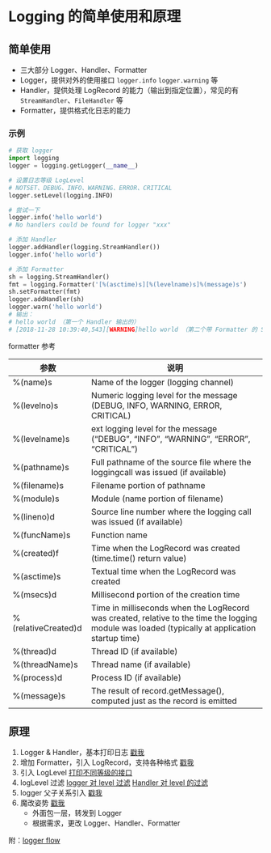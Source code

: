 # Logging 的简单使用和原理
## 简单使用
- 三大部分 Logger、Handler、Formatter
- Logger，提供对外的使用接口 `logger.info` `logger.warning` 等
- Handler，提供处理 LogRecord 的能力（输出到指定位置），常见的有 `StreamHandler`、`FileHandler` 等
- Formatter，提供格式化日志的能力

### 示例
```python
# 获取 logger
import logging
logger = logging.getLogger(__name__)

# 设置日志等级 LogLevel
# NOTSET、DEBUG、INFO、WARNING、ERROR、CRITICAL
logger.setLevel(logging.INFO)

# 尝试一下
logger.info('hello world')
# No handlers could be found for logger "xxx"

# 添加 Handler
logger.addHandler(logging.StreamHandler())
logger.info('hello world')

# 添加 Formatter
sh = logging.StreamHandler()
fmt = logging.Formatter('[%(asctime)s][%(levelname)s]%(message)s')
sh.setFormatter(fmt)
logger.addHandler(sh)
logger.warn('hello world')
# 输出：
# hello world （第一个 Handler 输出的）
# [2018-11-28 10:39:40,543][WARNING]hello world （第二个带 Formatter 的 StreamHandler 输出的）
```

formatter 参考


参数 | 说明
--- | ---
%(name)s | Name of the logger (logging channel)
%(levelno)s | Numeric logging level for the message (DEBUG, INFO, WARNING, ERROR, CRITICAL)
%(levelname)s | ext logging level for the message (“DEBUG”, “INFO”, “WARNING”, “ERROR”, “CRITICAL”)
%(pathname)s | Full pathname of the source file where the loggingcall was issued (if available)
%(filename)s | Filename portion of pathname
%(module)s | Module (name portion of filename)
%(lineno)d | Source line number where the logging call was issued (if available)
%(funcName)s | Function name
%(created)f | Time when the LogRecord was created (time.time() return value)
%(asctime)s | Textual time when the LogRecord was created
%(msecs)d | Millisecond portion of the creation time
%(relativeCreated)d | Time in milliseconds when the LogRecord was created, relative to the time the logging module was loaded (typically at application startup time)
%(thread)d | Thread ID (if available)
%(threadName)s | Thread name (if available)
%(process)d | Process ID (if available)
%(message)s | The result of record.getMessage(), computed just as the record is emitted

## 原理
1. Logger & Handler，基本打印日志 [戳我](/commit/b80857f6f232fdb99a349d4c54a6a6bed95f7ccd)
2. 增加 Formatter，引入 LogRecord，支持各种格式 [戳我](/commit/e634d014b304a487b2650326b24a7e006f582355)
3. 引入 LogLevel [打印不同等级的接口](/commit/dfa03f72ed6c5de107c1b6e45187b9a1819580ec)
4. logLevel 过滤 [logger 对 level 过滤](/commit/668dee9819ea02278d14d637e71aece46f36b595) [Handler 对 level 的过滤](/commit/ad5855e40d4d7b255a42e4b5a6f006c630a8f252)
5. logger 父子关系引入 [戳我](/commit/b4ddaa14f95fdff6da67703af9f46a3bbc7dcf83)
6. 魔改姿势 [戳我](/commit/5c265c654846bd96eff8911eddf4ae1d6442d0d4)
	- 外面包一层，转发到 Logger
	- 根据需求，更改 Logger、Handler、Formatter


附：[logger flow](https://upload-images.jianshu.io/upload_images/477558-a099cc71d0a4c453.png?imageMogr2/auto-orient/)
